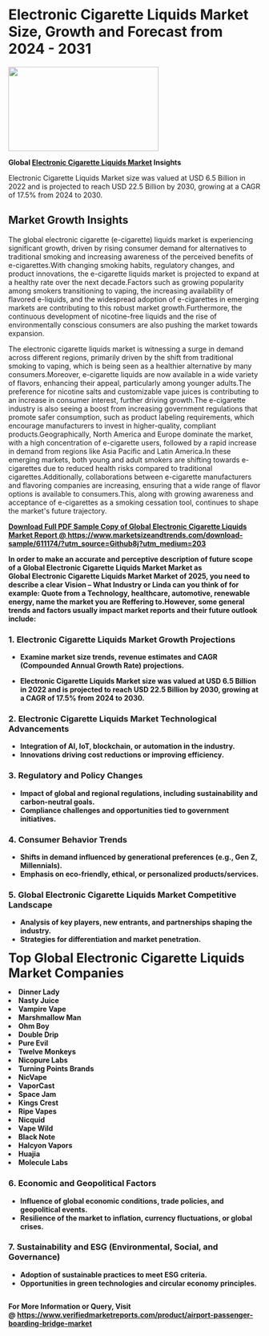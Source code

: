 <H1>Electronic Cigarette Liquids Market Size, Growth and Forecast from 2024 - 2031</H1><img class="aligncenter size-medium wp-image-584254" src="https://thirdeyenews.in/wp-content/uploads/2024/09/Global-Market-Research-300x168.jpeg" alt="" width="300" height="168" /><p><strong>Global&nbsp;<a href="https://www.marketsizeandtrends.com/download-sample/611174/?utm_source=Github8j?utm_medium=203">Electronic Cigarette Liquids Market</a> Insights</strong></p><p>Electronic Cigarette Liquids Market size was valued at USD 6.5 Billion in 2022 and is projected to reach USD 22.5 Billion by 2030, growing at a CAGR of 17.5% from 2024 to 2030.</p><p><h2>Market Growth Insights</h2> <p>The global electronic cigarette (e-cigarette) liquids market is experiencing significant growth, driven by rising consumer demand for alternatives to traditional smoking and increasing awareness of the perceived benefits of e-cigarettes.With changing smoking habits, regulatory changes, and product innovations, the e-cigarette liquids market is projected to expand at a healthy rate over the next decade.Factors such as growing popularity among smokers transitioning to vaping, the increasing availability of flavored e-liquids, and the widespread adoption of e-cigarettes in emerging markets are contributing to this robust market growth.Furthermore, the continuous development of nicotine-free liquids and the rise of environmentally conscious consumers are also pushing the market towards expansion.</p> <p><strong><a href="#"></a></strong></p> <p>The electronic cigarette liquids market is witnessing a surge in demand across different regions, primarily driven by the shift from traditional smoking to vaping, which is being seen as a healthier alternative by many consumers.Moreover, e-cigarette liquids are now available in a wide variety of flavors, enhancing their appeal, particularly among younger adults.The preference for nicotine salts and customizable vape juices is contributing to an increase in consumer interest, further driving growth.The e-cigarette industry is also seeing a boost from increasing government regulations that promote safer consumption, such as product labeling requirements, which encourage manufacturers to invest in higher-quality, compliant products.Geographically, North America and Europe dominate the market, with a high concentration of e-cigarette users, followed by a rapid increase in demand from regions like Asia Pacific and Latin America.In these emerging markets, both young and adult smokers are shifting towards e-cigarettes due to reduced health risks compared to traditional cigarettes.Additionally, collaborations between e-cigarette manufacturers and flavoring companies are increasing, ensuring that a wide range of flavor options is available to consumers.This, along with growing awareness and acceptance of e-cigarettes as a smoking cessation tool, continues to shape the market's future trajectory.<p><strong><a href="#"></p><p><span class=""><strong>Download Full PDF Sample Copy of Global Electronic Cigarette Liquids Market Report</strong> @ <a href="https://www.marketsizeandtrends.com/download-sample/611174/?utm_source=Github8j?utm_medium=203" target="_blank">https://www.marketsizeandtrends.com/download-sample/611174/?utm_source=Github8j?utm_medium=203</a></span></p><p>In order to make an accurate and perceptive description of future scope of a Global&nbsp;Electronic Cigarette Liquids Market Market as Global&nbsp;Electronic Cigarette Liquids Market Market of 2025, you need to describe a clear Vision &ndash; What Industry or Linda can you think of for example: Quote from a Technology, healthcare, automotive, renewable energy, name the market you are Reffering to.However, some general trends and factors usually impact market reports and their future outlook include:</p><h3>1.&nbsp;<strong>Electronic Cigarette Liquids Market Growth Projections</strong></h3><ul><li>Examine market size trends, revenue estimates and CAGR (Compounded Annual Growth Rate) projections.</li><li><p>Electronic Cigarette Liquids Market size was valued at USD 6.5 Billion in 2022 and is projected to reach USD 22.5 Billion by 2030, growing at a CAGR of 17.5% from 2024 to 2030.</p></li></ul><h3>2.&nbsp;<strong>Electronic Cigarette Liquids Market Technological Advancements</strong></h3><ul><li>Integration of AI, IoT, blockchain, or automation in the industry.</li><li>Innovations driving cost reductions or improving efficiency.</li></ul><h3>3.&nbsp;<strong>Regulatory and Policy Changes</strong></h3><ul><li>Impact of global and regional regulations, including sustainability and carbon-neutral goals.</li><li>Compliance challenges and opportunities tied to government initiatives.</li></ul><h3>4.&nbsp;<strong>Consumer Behavior Trends</strong></h3><ul><li>Shifts in demand influenced by generational preferences (e.g., Gen Z, Millennials).</li><li>Emphasis on eco-friendly, ethical, or personalized products/services.</li></ul><h3>5.&nbsp;<strong>Global Electronic Cigarette Liquids Market Competitive Landscape</strong></h3><ul><li>Analysis of key players, new entrants, and partnerships shaping the industry.</li><li>Strategies for differentiation and market penetration.</li></ul><p data-pm-slice="1 1 []"><span style="color: inherit; font-family: inherit; font-size: 25px;">Top Global Electronic Cigarette Liquids Market Companies</span></p><div class="" data-test-id=""><p><li>Dinner Lady</li><li> Nasty Juice</li><li> Vampire Vape</li><li> Marshmallow Man</li><li> Ohm Boy</li><li> Double Drip</li><li> Pure Evil</li><li> Twelve Monkeys</li><li> Nicopure Labs</li><li> Turning Points Brands</li><li> NicVape</li><li> VaporCast</li><li> Space Jam</li><li> Kings Crest</li><li> Ripe Vapes</li><li> Nicquid</li><li> Vape Wild</li><li> Black Note</li><li> Halcyon Vapors</li><li> Huajia</li><li> Molecule Labs</li></p></div><h3>6.&nbsp;<strong>Economic and Geopolitical Factors</strong></h3><ul><li>Influence of global economic conditions, trade policies, and geopolitical events.</li><li>Resilience of the market to inflation, currency fluctuations, or global crises.</li></ul><h3>7.&nbsp;<strong>Sustainability and ESG (Environmental, Social, and Governance)</strong></h3><ul><li>Adoption of sustainable practices to meet ESG criteria.</li><li>Opportunities in green technologies and circular economy principles.</li></ul><h2><strong style="font-size: 14px;">For More Information or Query, Visit @&nbsp;</strong><a style="background-color: #ffffff; font-size: 14px;" href="https://www.marketsizeandtrends.com/report/electronic-cigarette-liquids-market/" target="_blank">https://www.verifiedmarketreports.com/product/airport-passenger-boarding-bridge-market</a></h2>